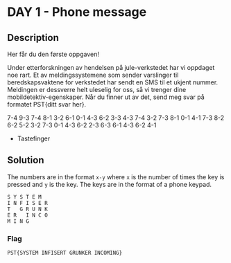 # DAY 1 - Phone message

## Description
Her får du den første oppgaven!

Under etterforskningen av hendelsen på jule-verkstedet har vi oppdaget noe rart. Et av meldingssystemene som sender varslinger til beredskapsvaktene for verkstedet har sendt en SMS til et ukjent nummer. Meldingen er dessverre helt uleselig for oss, så vi trenger dine mobildetektiv-egenskaper. Når du finner ut av det, send meg svar på formatet PST{ditt svar her}.


7-4 9-3 7-4 8-1 3-2 6-1 0-1
4-3 6-2 3-3 4-3 7-4 3-2 7-3
8-1 0-1 4-1 7-3 8-2 6-2 5-2
3-2 7-3 0-1 4-3 6-2 2-3 6-3
6-1 4-3 6-2 4-1
- Tastefinger

## Solution
The numbers are in the format `x-y` where `x` is the number of times the key is pressed and `y` is the key. The keys are in the format of a phone keypad.

```
S Y S T E M  
I N F I S E R
T   G R U N K
E R   I N C O
M I N G
```

### Flag
``PST{SYSTEM INFISERT GRUNKER INCOMING}``